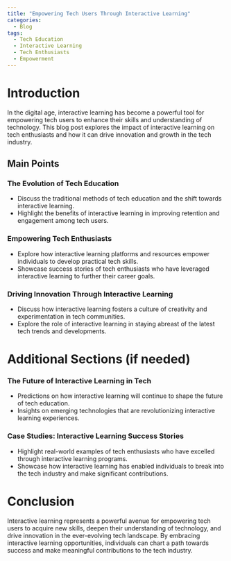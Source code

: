 ```yaml
---
title: "Empowering Tech Users Through Interactive Learning"
categories:
  - Blog
tags:
  - Tech Education
  - Interactive Learning
  - Tech Enthusiasts
  - Empowerment
---
```


# Introduction
In the digital age, interactive learning has become a powerful tool for empowering tech users to enhance their skills and understanding of technology. This blog post explores the impact of interactive learning on tech enthusiasts and how it can drive innovation and growth in the tech industry.

## Main Points
### The Evolution of Tech Education
- Discuss the traditional methods of tech education and the shift towards interactive learning.
- Highlight the benefits of interactive learning in improving retention and engagement among tech users.

### Empowering Tech Enthusiasts
- Explore how interactive learning platforms and resources empower individuals to develop practical tech skills.
- Showcase success stories of tech enthusiasts who have leveraged interactive learning to further their career goals.

### Driving Innovation Through Interactive Learning
- Discuss how interactive learning fosters a culture of creativity and experimentation in tech communities.
- Explore the role of interactive learning in staying abreast of the latest tech trends and developments.

# Additional Sections (if needed)
### The Future of Interactive Learning in Tech
- Predictions on how interactive learning will continue to shape the future of tech education.
- Insights on emerging technologies that are revolutionizing interactive learning experiences.

### Case Studies: Interactive Learning Success Stories
- Highlight real-world examples of tech enthusiasts who have excelled through interactive learning programs.
- Showcase how interactive learning has enabled individuals to break into the tech industry and make significant contributions.

# Conclusion
Interactive learning represents a powerful avenue for empowering tech users to acquire new skills, deepen their understanding of technology, and drive innovation in the ever-evolving tech landscape. By embracing interactive learning opportunities, individuals can chart a path towards success and make meaningful contributions to the tech industry.